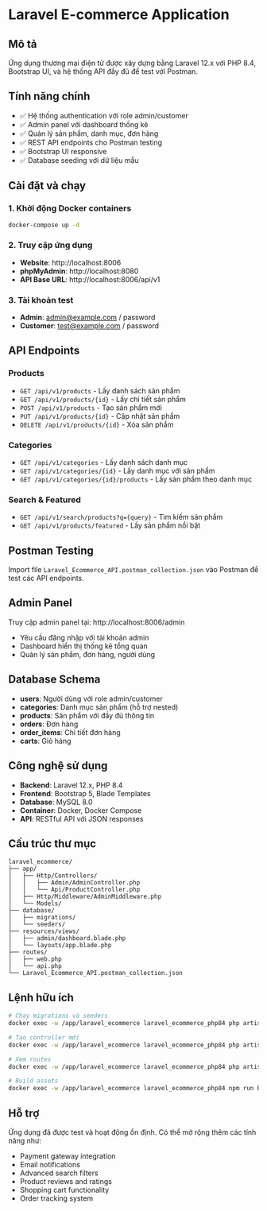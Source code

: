 # Laravel E-commerce Application

## Mô tả
Ứng dụng thương mại điện tử được xây dựng bằng Laravel 12.x với PHP 8.4, Bootstrap UI, và hệ thống API đầy đủ để test với Postman.

## Tính năng chính
- ✅ Hệ thống authentication với role admin/customer
- ✅ Admin panel với dashboard thống kê
- ✅ Quản lý sản phẩm, danh mục, đơn hàng
- ✅ REST API endpoints cho Postman testing
- ✅ Bootstrap UI responsive
- ✅ Database seeding với dữ liệu mẫu

## Cài đặt và chạy

### 1. Khởi động Docker containers
```bash
docker-compose up -d
```

### 2. Truy cập ứng dụng
- **Website**: http://localhost:8006
- **phpMyAdmin**: http://localhost:8080
- **API Base URL**: http://localhost:8006/api/v1

### 3. Tài khoản test
- **Admin**: admin@example.com / password
- **Customer**: test@example.com / password

## API Endpoints

### Products
- `GET /api/v1/products` - Lấy danh sách sản phẩm
- `GET /api/v1/products/{id}` - Lấy chi tiết sản phẩm
- `POST /api/v1/products` - Tạo sản phẩm mới
- `PUT /api/v1/products/{id}` - Cập nhật sản phẩm
- `DELETE /api/v1/products/{id}` - Xóa sản phẩm

### Categories
- `GET /api/v1/categories` - Lấy danh sách danh mục
- `GET /api/v1/categories/{id}` - Lấy danh mục với sản phẩm
- `GET /api/v1/categories/{id}/products` - Lấy sản phẩm theo danh mục

### Search & Featured
- `GET /api/v1/search/products?q={query}` - Tìm kiếm sản phẩm
- `GET /api/v1/products/featured` - Lấy sản phẩm nổi bật

## Postman Testing
Import file `Laravel_Ecommerce_API.postman_collection.json` vào Postman để test các API endpoints.

## Admin Panel
Truy cập admin panel tại: http://localhost:8006/admin
- Yêu cầu đăng nhập với tài khoản admin
- Dashboard hiển thị thống kê tổng quan
- Quản lý sản phẩm, đơn hàng, người dùng

## Database Schema
- **users**: Người dùng với role admin/customer
- **categories**: Danh mục sản phẩm (hỗ trợ nested)
- **products**: Sản phẩm với đầy đủ thông tin
- **orders**: Đơn hàng
- **order_items**: Chi tiết đơn hàng
- **carts**: Giỏ hàng

## Công nghệ sử dụng
- **Backend**: Laravel 12.x, PHP 8.4
- **Frontend**: Bootstrap 5, Blade Templates
- **Database**: MySQL 8.0
- **Container**: Docker, Docker Compose
- **API**: RESTful API với JSON responses

## Cấu trúc thư mục
```
laravel_ecommerce/
├── app/
│   ├── Http/Controllers/
│   │   ├── Admin/AdminController.php
│   │   └── Api/ProductController.php
│   ├── Http/Middleware/AdminMiddleware.php
│   └── Models/
├── database/
│   ├── migrations/
│   └── seeders/
├── resources/views/
│   ├── admin/dashboard.blade.php
│   └── layouts/app.blade.php
├── routes/
│   ├── web.php
│   └── api.php
└── Laravel_Ecommerce_API.postman_collection.json
```

## Lệnh hữu ích
```bash
# Chạy migrations và seeders
docker exec -w /app/laravel_ecommerce laravel_ecommerce_php84 php artisan migrate:fresh --seed

# Tạo controller mới
docker exec -w /app/laravel_ecommerce laravel_ecommerce_php84 php artisan make:controller ControllerName

# Xem routes
docker exec -w /app/laravel_ecommerce laravel_ecommerce_php84 php artisan route:list

# Build assets
docker exec -w /app/laravel_ecommerce laravel_ecommerce_php84 npm run build
```

## Hỗ trợ
Ứng dụng đã được test và hoạt động ổn định. Có thể mở rộng thêm các tính năng như:
- Payment gateway integration
- Email notifications
- Advanced search filters
- Product reviews and ratings
- Shopping cart functionality
- Order tracking system
